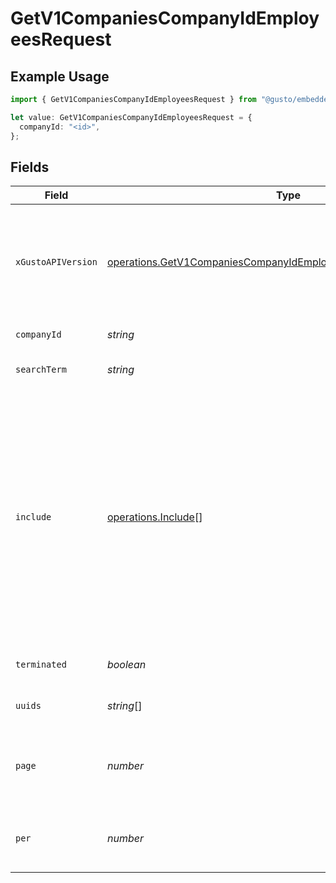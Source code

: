 # GetV1CompaniesCompanyIdEmployeesRequest

## Example Usage

```typescript
import { GetV1CompaniesCompanyIdEmployeesRequest } from "@gusto/embedded-api/models/operations/getv1companiescompanyidemployees.js";

let value: GetV1CompaniesCompanyIdEmployeesRequest = {
  companyId: "<id>",
};
```

## Fields

| Field                                                                                                                                                                                                                                                                                          | Type                                                                                                                                                                                                                                                                                           | Required                                                                                                                                                                                                                                                                                       | Description                                                                                                                                                                                                                                                                                    |
| ---------------------------------------------------------------------------------------------------------------------------------------------------------------------------------------------------------------------------------------------------------------------------------------------- | ---------------------------------------------------------------------------------------------------------------------------------------------------------------------------------------------------------------------------------------------------------------------------------------------- | ---------------------------------------------------------------------------------------------------------------------------------------------------------------------------------------------------------------------------------------------------------------------------------------------- | ---------------------------------------------------------------------------------------------------------------------------------------------------------------------------------------------------------------------------------------------------------------------------------------------- |
| `xGustoAPIVersion`                                                                                                                                                                                                                                                                             | [operations.GetV1CompaniesCompanyIdEmployeesHeaderXGustoAPIVersion](../../models/operations/getv1companiescompanyidemployeesheaderxgustoapiversion.md)                                                                                                                                         | :heavy_minus_sign:                                                                                                                                                                                                                                                                             | Determines the date-based API version associated with your API call. If none is provided, your application's [minimum API version](https://docs.gusto.com/embedded-payroll/docs/api-versioning#minimum-api-version) is used.                                                                   |
| `companyId`                                                                                                                                                                                                                                                                                    | *string*                                                                                                                                                                                                                                                                                       | :heavy_check_mark:                                                                                                                                                                                                                                                                             | The UUID of the company                                                                                                                                                                                                                                                                        |
| `searchTerm`                                                                                                                                                                                                                                                                                   | *string*                                                                                                                                                                                                                                                                                       | :heavy_minus_sign:                                                                                                                                                                                                                                                                             | A string to search for in the object's names                                                                                                                                                                                                                                                   |
| `include`                                                                                                                                                                                                                                                                                      | [operations.Include](../../models/operations/include.md)[]                                                                                                                                                                                                                                     | :heavy_minus_sign:                                                                                                                                                                                                                                                                             | Include the requested attribute(s) in each employee response, multiple options are comma separated. Available options:<br/>- all_compensations: Include all effective dated compensations for each job instead of only the current compensation<br/>- custom_fields: Include employees' custom fields<br/> |
| `terminated`                                                                                                                                                                                                                                                                                   | *boolean*                                                                                                                                                                                                                                                                                      | :heavy_minus_sign:                                                                                                                                                                                                                                                                             | Filters employees by the provided boolean                                                                                                                                                                                                                                                      |
| `uuids`                                                                                                                                                                                                                                                                                        | *string*[]                                                                                                                                                                                                                                                                                     | :heavy_minus_sign:                                                                                                                                                                                                                                                                             | Optional subset of employees to fetch.                                                                                                                                                                                                                                                         |
| `page`                                                                                                                                                                                                                                                                                         | *number*                                                                                                                                                                                                                                                                                       | :heavy_minus_sign:                                                                                                                                                                                                                                                                             | The page that is requested. When unspecified, will load all objects unless endpoint forces pagination.                                                                                                                                                                                         |
| `per`                                                                                                                                                                                                                                                                                          | *number*                                                                                                                                                                                                                                                                                       | :heavy_minus_sign:                                                                                                                                                                                                                                                                             | Number of objects per page. For majority of endpoints will default to 25                                                                                                                                                                                                                       |